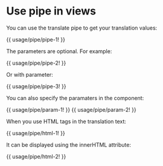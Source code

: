 <!-- ======================================================================
--- Search engine
title:          Use pipe in views
keywords:       configuration
description:    Use pipe in views.
--- Menu system
order:          30
text:           Pipe
hidden:         false
umbel:          false
--- Page properties
id:             
document:       
layout:         layout-2-left
$-left:         #side-menu
searchable:     true
--- Side menu
side-menu-root:     /documentation
side-menu-header:   Documentation
side-menu-top:      Installation
side-menu-depth:    2
======================================================================= -->

# Use pipe in views

You can use the translate pipe to get your translation values:

{{ usage/pipe/pipe-1! }}

The parameters are optional. For example:

{{ usage/pipe/pipe-2! }}

Or with parameter:

{{ usage/pipe/pipe-3! }}

You can also specify the paramaters in the component:

{{ usage/pipe/param-1! }}
{{ usage/pipe/param-2! }}

When you use HTML tags in the translation text:

{{ usage/pipe/html-1! }}

It can be displayed using the innerHTML attribute:

{{ usage/pipe/html-2! }}
